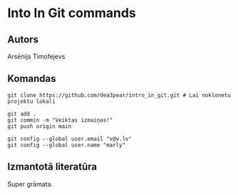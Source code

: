 # Into In Git commands
## Autors
Arsēnijs Timofejevs


## Komandas
```
git clone https://github.com/dea3pear/intro_in_git.git # Lai noklonetu projektu lokali 

git add . 
git commin -m "Veiktas izmaiņas!"
git push origin main 

git config --global user.email "v@v.lv"
git config --global user.name "marly"

```

## Izmantotā literatūra
Super grāmata.